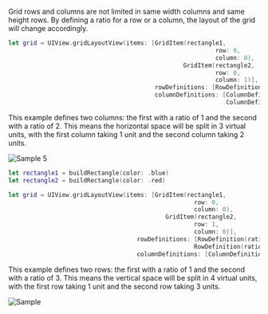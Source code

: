Grid rows and columns are not limited in same width columns and same height rows.
By defining a ratio for a row or a column, the layout of the grid will change accordingly.
```swift
let grid = UIView.gridLayoutView(items: [GridItem(rectangle1,
                                                          row: 0,
                                                          column: 0),
                                                 GridItem(rectangle2,
                                                          row: 0,
                                                          column: 1)],
                                         rowDefinitions: [RowDefinition()],
                                         columnDefinitions: [ColumnDefinition(ratio: 1),
                                                             ColumnDefinition(ratio: 2)])
```
This example defines two columns: the first with a ratio of 1 and the second with a ratio of 2. This means the horizontal space will be split in 3 virtual units, with the first column taking 1 unit and the second column taking 2 units.

![Sample 5](https://github.com/mihaimihaila/GridLayout/blob/master/GridLayout/Output/5.png "Sample 5")

```swift
let rectangle1 = buildRectangle(color: .blue)
let rectangle2 = buildRectangle(color: .red)

let grid = UIView.gridLayoutView(items: [GridItem(rectangle1,
                                                    row: 0,
                                                    column: 0),
                                            GridItem(rectangle2,
                                                    row: 1,
                                                    column: 0)],
                                    rowDefinitions: [RowDefinition(ratio: 1),
                                                    RowDefinition(ratio: 3)],
                                    columnDefinitions: [ColumnDefinition()])
```
This example defines two rows: the first with a ratio of 1 and the second with a ratio of 3. This means the vertical space will be split in 4 virtual units, with the first row taking 1 unit and the second row taking 3 units.

![Sample](https://github.com/mihaimihaila/GridLayout/blob/master/GridLayout/Output/6.png "Sample")